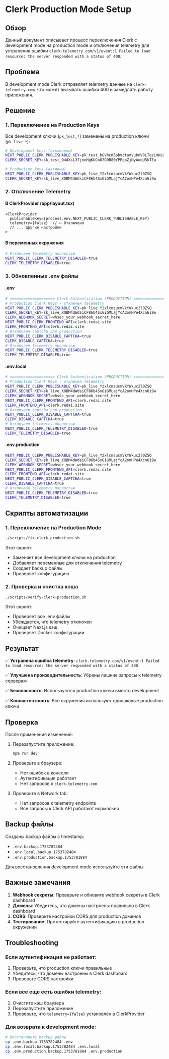 # Clerk Production Mode Setup

## Обзор

Данный документ описывает процесс переключения Clerk с development mode на production mode и отключения telemetry для устранения ошибки `clerk-telemetry.com/v1/event:1 Failed to load resource: the server responded with a status of 400`.

## Проблема

В development mode Clerk отправляет telemetry данные на `clerk-telemetry.com`, что может вызывать ошибки 400 и замедлять работу приложения.

## Решение

### 1. Переключение на Production Keys

Все development ключи (`pk_test_*`) заменены на production ключи (`pk_live_*`):

```bash
# Development keys (отключены)
NEXT_PUBLIC_CLERK_PUBLISHABLE_KEY=pk_test_bGVhcm5pbmctamVubmV0LTgzLmNsZXJrLmFjY291bnRzLmRldiQ
CLERK_SECRET_KEY=sk_test_Q4dXsL37jneHgKUCm87G9B80YPPqoZjNyAoqU5kTEu

# Production keys (активны)
NEXT_PUBLIC_CLERK_PUBLISHABLE_KEY=pk_live_Y2xlcmsucmVkYWkuc2l0ZSQ
CLERK_SECRET_KEY=sk_live_XOBM4dWdsiCF86b4SxGiGMLajYcA2omHPe4Xcn6i9w
```

### 2. Отключение Telemetry

#### В ClerkProvider (app/layout.tsx)
```tsx
<ClerkProvider
  publishableKey={process.env.NEXT_PUBLIC_CLERK_PUBLISHABLE_KEY}
  telemetry={false}  // ← Отключено
  // ... другие настройки
>
```

#### В переменных окружения
```bash
# Отключаем telemetry полностью
NEXT_PUBLIC_CLERK_TELEMETRY_DISABLED=true
CLERK_TELEMETRY_DISABLED=true
```

### 3. Обновленные .env файлы

#### .env
```bash
# ==================== Clerk Authentication (PRODUCTION) ====================
# Production Clerk Keys - отключен telemetry
NEXT_PUBLIC_CLERK_PUBLISHABLE_KEY=pk_live_Y2xlcmsucmVkYWkuc2l0ZSQ
CLERK_SECRET_KEY=sk_live_XOBM4dWdsiCF86b4SxGiGMLajYcA2omHPe4Xcn6i9w
CLERK_WEBHOOK_SECRET=whsec_your_webhook_secret_here
NEXT_PUBLIC_CLERK_FRONTEND_API=clerk.redai.site
CLERK_FRONTEND_API=clerk.redai.site
# Отключаем captcha для production
NEXT_PUBLIC_CLERK_DISABLE_CAPTCHA=true
CLERK_DISABLE_CAPTCHA=true
# Отключаем telemetry полностью
NEXT_PUBLIC_CLERK_TELEMETRY_DISABLED=true
CLERK_TELEMETRY_DISABLED=true
```

#### .env.local
```bash
# ==================== Clerk Authentication (PRODUCTION) ====================
# Production Clerk Keys - отключен telemetry
NEXT_PUBLIC_CLERK_PUBLISHABLE_KEY=pk_live_Y2xlcmsucmVkYWkuc2l0ZSQ
CLERK_SECRET_KEY=sk_live_XOBM4dWdsiCF86b4SxGiGMLajYcA2omHPe4Xcn6i9w
CLERK_WEBHOOK_SECRET=whsec_your_webhook_secret_here
NEXT_PUBLIC_CLERK_FRONTEND_API=clerk.redai.site
CLERK_FRONTEND_API=clerk.redai.site
# Отключаем captcha для production
NEXT_PUBLIC_CLERK_DISABLE_CAPTCHA=true
CLERK_DISABLE_CAPTCHA=true
# Отключаем telemetry полностью
NEXT_PUBLIC_CLERK_TELEMETRY_DISABLED=true
CLERK_TELEMETRY_DISABLED=true
```

#### .env.production
```bash
NEXT_PUBLIC_CLERK_PUBLISHABLE_KEY=pk_live_Y2xlcmsucmVkYWkuc2l0ZSQ
CLERK_SECRET_KEY=sk_live_XOBM4dWdsiCF86b4SxGiGMLajYcA2omHPe4Xcn6i9w
CLERK_WEBHOOK_SECRET=whsec_your_webhook_secret_here
NEXT_PUBLIC_CLERK_FRONTEND_API=clerk.redai.site
CLERK_FRONTEND_API=clerk.redai.site
NEXT_PUBLIC_CLERK_DISABLE_CAPTCHA=true
CLERK_DISABLE_CAPTCHA=true
# Отключаем telemetry полностью
NEXT_PUBLIC_CLERK_TELEMETRY_DISABLED=true
CLERK_TELEMETRY_DISABLED=true
```

## Скрипты автоматизации

### 1. Переключение на Production Mode
```bash
./scripts/fix-clerk-production.sh
```

Этот скрипт:
- Заменяет все development ключи на production
- Добавляет переменные для отключения telemetry
- Создает backup файлы
- Проверяет конфигурацию

### 2. Проверка и очистка кэша
```bash
./scripts/verify-clerk-production.sh
```

Этот скрипт:
- Проверяет все .env файлы
- Убеждается, что telemetry отключен
- Очищает Next.js кэш
- Проверяет Docker конфигурации

## Результат

✅ **Устранена ошибка telemetry**: `clerk-telemetry.com/v1/event:1 Failed to load resource: the server responded with a status of 400`

✅ **Улучшена производительность**: Убраны лишние запросы к telemetry серверам

✅ **Безопасность**: Используются production ключи вместо development

✅ **Консистентность**: Все окружения используют одинаковые production ключи

## Проверка

После применения изменений:

1. Перезапустите приложение:
   ```bash
   npm run dev
   ```

2. Проверьте в браузере:
   - Нет ошибок в консоли
   - Аутентификация работает
   - Нет запросов к `clerk-telemetry.com`

3. Проверьте в Network tab:
   - Нет запросов к telemetry endpoints
   - Все запросы к Clerk API работают нормально

## Backup файлы

Созданы backup файлы с timestamp:
- `.env.backup.1753782484`
- `.env.local.backup.1753782484`
- `.env.production.backup.1753781884`

Для восстановления development mode используйте эти файлы.

## Важные замечания

1. **Webhook секреты**: Проверьте и обновите webhook секреты в Clerk dashboard
2. **Домены**: Убедитесь, что домены настроены правильно в Clerk dashboard
3. **CORS**: Проверьте настройки CORS для production доменов
4. **Тестирование**: Протестируйте аутентификацию в production окружении

## Troubleshooting

### Если аутентификация не работает:
1. Проверьте, что production ключи правильные
2. Убедитесь, что домены настроены в Clerk dashboard
3. Проверьте CORS настройки

### Если все еще есть ошибки telemetry:
1. Очистите кэш браузера
2. Перезапустите приложение
3. Проверьте, что `telemetry={false}` установлен в ClerkProvider

### Для возврата к development mode:
```bash
# Восстановите backup файлы
cp .env.backup.1753782484 .env
cp .env.local.backup.1753782484 .env.local
cp .env.production.backup.1753781884 .env.production
``` 